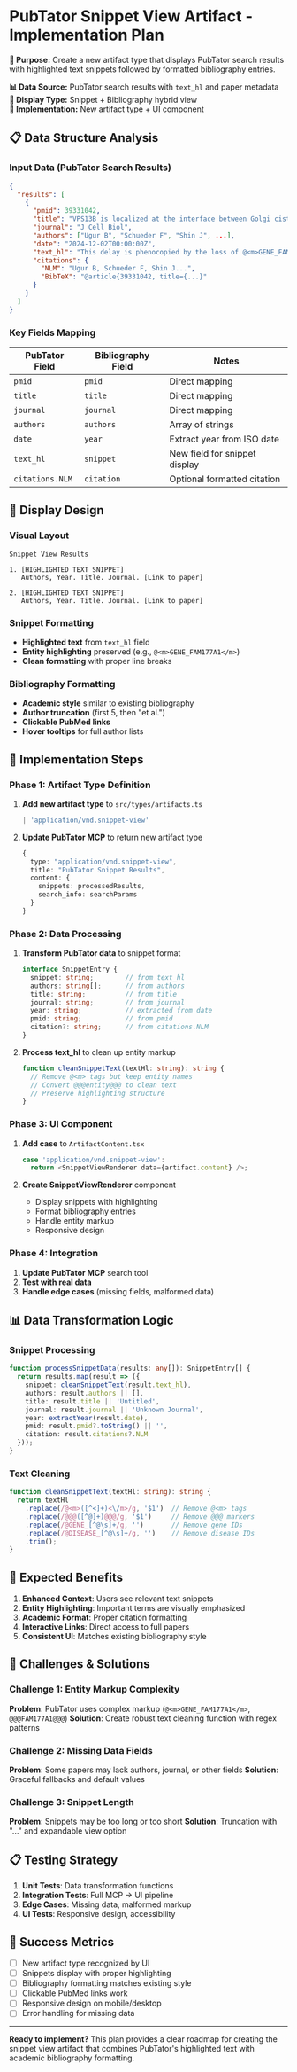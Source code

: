 # PubTator Snippet View Artifact - Implementation Plan

**🎯 Purpose:** Create a new artifact type that displays PubTator search results with highlighted text snippets followed by formatted bibliography entries.

**📊 Data Source:** PubTator search results with `text_hl` and paper metadata  
**🎨 Display Type:** Snippet + Bibliography hybrid view  
**🔧 Implementation:** New artifact type + UI component

## 📋 Data Structure Analysis

### Input Data (PubTator Search Results)
```json
{
  "results": [
    {
      "pmid": 39331042,
      "title": "VPS13B is localized at the interface between Golgi cisternae...",
      "journal": "J Cell Biol",
      "authors": ["Ugur B", "Schueder F", "Shin J", ...],
      "date": "2024-12-02T00:00:00Z",
      "text_hl": "This delay is phenocopied by the loss of @<m>GENE_FAM177A1</m>...",
      "citations": {
        "NLM": "Ugur B, Schueder F, Shin J...",
        "BibTeX": "@article{39331042, title={...}"
      }
    }
  ]
}
```

### Key Fields Mapping
| PubTator Field | Bibliography Field | Notes |
|----------------|-------------------|-------|
| `pmid` | `pmid` | Direct mapping |
| `title` | `title` | Direct mapping |
| `journal` | `journal` | Direct mapping |
| `authors` | `authors` | Array of strings |
| `date` | `year` | Extract year from ISO date |
| `text_hl` | `snippet` | New field for snippet display |
| `citations.NLM` | `citation` | Optional formatted citation |

## 🎨 Display Design

### Visual Layout
```
Snippet View Results

1. [HIGHLIGHTED TEXT SNIPPET]
   Authors, Year. Title. Journal. [Link to paper]

2. [HIGHLIGHTED TEXT SNIPPET]  
   Authors, Year. Title. Journal. [Link to paper]
```

### Snippet Formatting
- **Highlighted text** from `text_hl` field
- **Entity highlighting** preserved (e.g., `@<m>GENE_FAM177A1</m>`)
- **Clean formatting** with proper line breaks

### Bibliography Formatting
- **Academic style** similar to existing bibliography
- **Author truncation** (first 5, then "et al.")
- **Clickable PubMed links**
- **Hover tooltips** for full author lists

## 🔧 Implementation Steps

### Phase 1: Artifact Type Definition
1. **Add new artifact type** to `src/types/artifacts.ts`
   ```typescript
   | 'application/vnd.snippet-view'
   ```

2. **Update PubTator MCP** to return new artifact type
   ```typescript
   {
     type: "application/vnd.snippet-view",
     title: "PubTator Snippet Results",
     content: {
       snippets: processedResults,
       search_info: searchParams
     }
   }
   ```

### Phase 2: Data Processing
1. **Transform PubTator data** to snippet format
   ```typescript
   interface SnippetEntry {
     snippet: string;        // from text_hl
     authors: string[];      // from authors
     title: string;          // from title
     journal: string;        // from journal
     year: string;           // extracted from date
     pmid: string;           // from pmid
     citation?: string;      // from citations.NLM
   }
   ```

2. **Process text_hl** to clean up entity markup
   ```typescript
   function cleanSnippetText(textHl: string): string {
     // Remove @<m> tags but keep entity names
     // Convert @@@entity@@@ to clean text
     // Preserve highlighting structure
   }
   ```

### Phase 3: UI Component
1. **Add case** to `ArtifactContent.tsx`
   ```typescript
   case 'application/vnd.snippet-view':
     return <SnippetViewRenderer data={artifact.content} />;
   ```

2. **Create SnippetViewRenderer** component
   - Display snippets with highlighting
   - Format bibliography entries
   - Handle entity markup
   - Responsive design

### Phase 4: Integration
1. **Update PubTator MCP** search tool
2. **Test with real data**
3. **Handle edge cases** (missing fields, malformed data)

## 📊 Data Transformation Logic

### Snippet Processing
```typescript
function processSnippetData(results: any[]): SnippetEntry[] {
  return results.map(result => ({
    snippet: cleanSnippetText(result.text_hl),
    authors: result.authors || [],
    title: result.title || 'Untitled',
    journal: result.journal || 'Unknown Journal',
    year: extractYear(result.date),
    pmid: result.pmid?.toString() || '',
    citation: result.citations?.NLM
  }));
}
```

### Text Cleaning
```typescript
function cleanSnippetText(textHl: string): string {
  return textHl
    .replace(/@<m>([^<]+)<\/m>/g, '$1')  // Remove @<m> tags
    .replace(/@@@([^@]+)@@@/g, '$1')     // Remove @@@ markers
    .replace(/@GENE_[^@\s]+/g, '')       // Remove gene IDs
    .replace(/@DISEASE_[^@\s]+/g, '')    // Remove disease IDs
    .trim();
}
```

## 🎯 Expected Benefits

1. **Enhanced Context**: Users see relevant text snippets
2. **Entity Highlighting**: Important terms are visually emphasized
3. **Academic Format**: Proper citation formatting
4. **Interactive Links**: Direct access to full papers
5. **Consistent UI**: Matches existing bibliography style

## 🚧 Challenges & Solutions

### Challenge 1: Entity Markup Complexity
**Problem**: PubTator uses complex markup (`@<m>GENE_FAM177A1</m>`, `@@@FAM177A1@@@`)
**Solution**: Create robust text cleaning function with regex patterns

### Challenge 2: Missing Data Fields
**Problem**: Some papers may lack authors, journal, or other fields
**Solution**: Graceful fallbacks and default values

### Challenge 3: Snippet Length
**Problem**: Snippets may be too long or too short
**Solution**: Truncation with "..." and expandable view option

## 📋 Testing Strategy

1. **Unit Tests**: Data transformation functions
2. **Integration Tests**: Full MCP → UI pipeline
3. **Edge Cases**: Missing data, malformed markup
4. **UI Tests**: Responsive design, accessibility

## 🎯 Success Metrics

- [ ] New artifact type recognized by UI
- [ ] Snippets display with proper highlighting
- [ ] Bibliography formatting matches existing style
- [ ] Clickable PubMed links work
- [ ] Responsive design on mobile/desktop
- [ ] Error handling for missing data

---

**Ready to implement?** This plan provides a clear roadmap for creating the snippet view artifact that combines PubTator's highlighted text with academic bibliography formatting.
